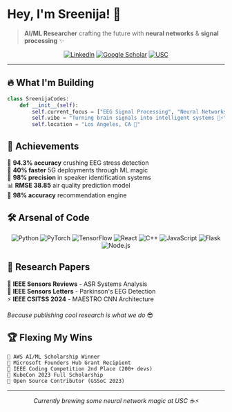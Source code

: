 # Hey, I'm Sreenija! 🚀

> **AI/ML Researcher** crafting the future with **neural networks** & **signal processing** ✨

<div align="center">

[![LinkedIn](https://img.shields.io/badge/-LinkedIn-0077B5?style=for-the-badge&logo=linkedin&logoColor=white&labelColor=black)](https://www.linkedin.com/in/sreenija-pavuluri/?originalSubdomain=in)
[![Google Scholar](https://img.shields.io/badge/-Google_Scholar-4285F4?style=for-the-badge&logo=google-scholar&logoColor=white&labelColor=black)](https://scholar.google.com/citations?user=KGfNfZQAAAAJ&hl=en)
[![USC](https://img.shields.io/badge/-USC_MS_CS-FFC72C?style=for-the-badge&logo=university&logoColor=black&labelColor=990000)](https://github.com/YOUR_USERNAME)

</div>

---

## 🔥 What I'm Building

```python
class SreenijaCodes:
    def __init__(self):
        self.current_focus = ["EEG Signal Processing", "Neural Networks", "Speech Recognition"]
        self.vibe = "Turning brain signals into intelligent systems 🧠⚡"
        self.location = "Los Angeles, CA 🌴"
```

## 💫  Achievements

🎯 **94.3% accuracy** crushing EEG stress detection  
🚀 **40% faster** 5G deployments through ML magic  
🎪 **98% precision** in speaker identification systems  
📊 **RMSE 38.85** air quality prediction model  
💎 **98% accuracy** recommendation engine

## 🛠️ Arsenal of Code

<div align="center">

![Python](https://img.shields.io/badge/Python-FFD43B?style=for-the-badge&logo=python&logoColor=blue)
![PyTorch](https://img.shields.io/badge/PyTorch-EE4C2C?style=for-the-badge&logo=pytorch&logoColor=white)
![TensorFlow](https://img.shields.io/badge/TensorFlow-FF6F00?style=for-the-badge&logo=tensorflow&logoColor=white)
![React](https://img.shields.io/badge/React-20232A?style=for-the-badge&logo=react&logoColor=61DAFB)
![C++](https://img.shields.io/badge/C++-00599C?style=for-the-badge&logo=cplusplus&logoColor=white)
![JavaScript](https://img.shields.io/badge/JavaScript-F7DF1E?style=for-the-badge&logo=javascript&logoColor=black)
![Flask](https://img.shields.io/badge/Flask-000000?style=for-the-badge&logo=flask&logoColor=white)
![Node.js](https://img.shields.io/badge/Node.js-339933?style=for-the-badge&logo=nodedotjs&logoColor=white)

</div>

## 📝 Research Papers 

🔬 **IEEE Sensors Reviews** - ASR Systems Analysis  
🧠 **IEEE Sensors Letters** - Parkinson's EEG Detection  
⚡ **IEEE CSITSS 2024** - MAESTRO CNN Architecture  

*Because publishing cool research is what we do* 😎

## 🏆 Flexing My Wins

```
🏅 AWS AI/ML Scholarship Winner
🚀 Microsoft Founders Hub Grant Recipient  
🥈 IEEE Coding Competition 2nd Place (200+ devs)
🎯 KubeCon 2023 Full Scholarship
🌟 Open Source Contributor (GSSoC 2023)
```

---

<div align="center">
<i>Currently brewing some neural network magic at USC ☕⚡</i>
</div>
